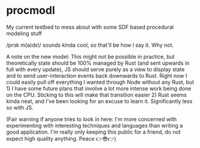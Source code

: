 # procmodl
My current testbed to mess about with some SDF based procedural modeling stuff

/prɔk m(ə)dɛl/ sounds kinda cool, so that'll be how I say it. Why not.

A note on the new model: This might not be possible in practice, but theoretically state should be 100% managed by Rust (and sent upwards in full with every update), JS should serve purely as a view to display state and to send user-interaction events back downwards to Rust. 
Right now I could easily pull off everything I wanted through Node without any Rust, but 
	1) I have some future plans that involve a lot more intense work being done on the CPU. Sticking to this will make that transition easier
	2) Rust seems kinda neat, and I've been looking for an excuse to learn it. Significantly less so with JS.


(Fair warning if anyone tries to look in here: I'm more concerned with experimenting with interesting techniques and languages than writing a good application. I'm really only keeping this public for a friend, do not expect high quality anything. Peace 👉😎👉)
